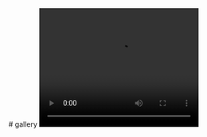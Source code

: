 <div align="justify">
  <div align="center">
    # gallery
    <video width="320" height="240" controls>
      <source src="https://res.cloudinary.com/daqrkk4sr/video/upload/v1707959288/github/desktop-Nao/edhiqexylvrpdpyi9pxa.mp4" type="video/mp4">
      Your browser does not support the video tag.
    </video>
  </div>
</div>
